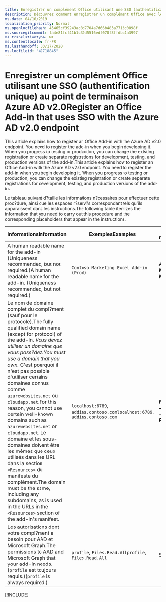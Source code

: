 ```yaml
---
title: Enregistrer un complément Office utilisant une SSO (authentification unique) au point de terminaison Azure AD v2.0
description: Découvrez comment enregistrer un complément Office avec le point de terminaison Azure AD v 2.0.
ms.date: 04/10/2019
localization_priority: Normal
ms.openlocfilehash: 45465cf39243ac8d7704a7d66b483a7716c0898f
ms.sourcegitcommit: fa4e81fcf41b1c39d5516edf078f3ffdbd4a3997
ms.translationtype: MT
ms.contentlocale: fr-FR
ms.lasthandoff: 03/17/2020
ms.locfileid: "42718845"
---
```

# <a name="register-an-office-add-in-that-uses-sso-with-the-azure-ad-v20-endpoint"></a><span data-ttu-id="1dea8-103">Enregistrer un complément Office utilisant une SSO (authentification unique) au point de terminaison Azure AD v2.0</span><span class="sxs-lookup"><span data-stu-id="1dea8-103">Register an Office Add-in that uses SSO with the Azure AD v2.0 endpoint</span></span>

<span data-ttu-id="1dea8-p101">This article explains how to register an Office Add-in with the Azure AD v2.0 endpoint. You need to register the add-in when you begin developing it. When you progress to testing or production, you can change the existing registration or create separate registrations for development, testing, and production versions of the add-in.</span><span class="sxs-lookup"><span data-stu-id="1dea8-p101">This article explains how to register an Office Add-in with the Azure AD v2.0 endpoint. You need to register the add-in when you begin developing it. When you progress to testing or production, you can change the existing registration or create separate registrations for development, testing, and production versions of the add-in.</span></span>

<span data-ttu-id="1dea8-107">Le tableau suivant d?taille les informations n?cessaires pour effectuer cette proc?dure, ainsi que les espaces r?serv?s correspondant tels qu'ils apparaissent dans les instructions.</span><span class="sxs-lookup"><span data-stu-id="1dea8-107">The following table itemizes the information that you need to carry out this procedure and the corresponding placeholders that appear in the instructions.</span></span>

|<span data-ttu-id="1dea8-108">Informations</span><span class="sxs-lookup"><span data-stu-id="1dea8-108">Information</span></span>  |<span data-ttu-id="1dea8-109">Exemples</span><span class="sxs-lookup"><span data-stu-id="1dea8-109">Examples</span></span>  |<span data-ttu-id="1dea8-110">Espace réservé</span><span class="sxs-lookup"><span data-stu-id="1dea8-110">Placeholder</span></span>  |
|---------|---------|---------|
|<span data-ttu-id="1dea8-p102">A human readable name for the add-in. (Uniqueness recommended, but not required.)</span><span class="sxs-lookup"><span data-stu-id="1dea8-p102">A human readable name for the add-in. (Uniqueness recommended, but not required.)</span></span>|`Contoso Marketing Excel Add-in (Prod)`|<span data-ttu-id="1dea8-113">**$ADD-IN-NAME$**</span><span class="sxs-lookup"><span data-stu-id="1dea8-113">**$ADD-IN-NAME$**</span></span>|
|<span data-ttu-id="1dea8-114">Le nom de domaine complet du compl?ment (sauf pour le protocole).</span><span class="sxs-lookup"><span data-stu-id="1dea8-114">The fully qualified domain name (except for protocol) of the add-in.</span></span> <span data-ttu-id="1dea8-115">*Vous devez utiliser un domaine que vous poss?dez.*</span><span class="sxs-lookup"><span data-stu-id="1dea8-115">*You must use a domain that you own.*</span></span> <span data-ttu-id="1dea8-116">C'est pourquoi il n'est pas possible d'utiliser certains domaines connus comme `azurewebsites.net` ou `cloudapp.net`.</span><span class="sxs-lookup"><span data-stu-id="1dea8-116">For this reason, you cannot use certain well-known domains such as `azurewebsites.net` or `cloudapp.net`.</span></span> <span data-ttu-id="1dea8-117">Le domaine et les sous-domaines doivent être les mêmes que ceux utilisés dans les URL dans la section `<Resources>` du manifeste du complément.</span><span class="sxs-lookup"><span data-stu-id="1dea8-117">The domain must be the same, including any subdomains, as is used in the URLs in the `<Resources>` section of the add-in's manifest.</span></span>|<span data-ttu-id="1dea8-118">`localhost:6789`, `addins.contoso.com`</span><span class="sxs-lookup"><span data-stu-id="1dea8-118">`localhost:6789`, `addins.contoso.com`</span></span>|<span data-ttu-id="1dea8-119">**$FQDN-WITHOUT-PROTOCOL$**</span><span class="sxs-lookup"><span data-stu-id="1dea8-119">**$FQDN-WITHOUT-PROTOCOL$**</span></span>|
|<span data-ttu-id="1dea8-120">Les autorisations dont votre compl?ment a besoin pour AAD et Microsoft Graph.</span><span class="sxs-lookup"><span data-stu-id="1dea8-120">The permissions to AAD and Microsoft Graph that your add-in needs.</span></span> <span data-ttu-id="1dea8-121">(`profile` est toujours requis.)</span><span class="sxs-lookup"><span data-stu-id="1dea8-121">(`profile` is always required.)</span></span>|<span data-ttu-id="1dea8-122">`profile`, `Files.Read.All`</span><span class="sxs-lookup"><span data-stu-id="1dea8-122">`profile`, `Files.Read.All`</span></span>|<span data-ttu-id="1dea8-123">S/O</span><span class="sxs-lookup"><span data-stu-id="1dea8-123">N/A</span></span>|

[!INCLUDE[](../includes/register-sso-add-in-aad-v2-include.md)]

